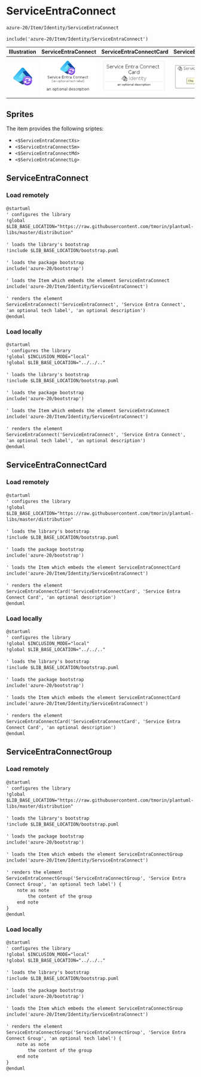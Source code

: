 # ServiceEntraConnect


```text
azure-20/Item/Identity/ServiceEntraConnect
```

```text
include('azure-20/Item/Identity/ServiceEntraConnect')
```



| Illustration | ServiceEntraConnect | ServiceEntraConnectCard | ServiceEntraConnectGroup |
| :---: | :---: | :---: | :---: |
| ![illustration for Illustration](../../../azure-20/Item/Identity/ServiceEntraConnect.png) | ![illustration for ServiceEntraConnect](../../../azure-20/Item/Identity/ServiceEntraConnect.Local.png) | ![illustration for ServiceEntraConnectCard](../../../azure-20/Item/Identity/ServiceEntraConnectCard.Local.png) | ![illustration for ServiceEntraConnectGroup](../../../azure-20/Item/Identity/ServiceEntraConnectGroup.Local.png) |



## Sprites
The item provides the following sriptes:

- `<$ServiceEntraConnectXs>`
- `<$ServiceEntraConnectSm>`
- `<$ServiceEntraConnectMd>`
- `<$ServiceEntraConnectLg>`





## ServiceEntraConnect

### Load remotely
```plantuml
@startuml
' configures the library
!global $LIB_BASE_LOCATION="https://raw.githubusercontent.com/tmorin/plantuml-libs/master/distribution"

' loads the library's bootstrap
!include $LIB_BASE_LOCATION/bootstrap.puml

' loads the package bootstrap
include('azure-20/bootstrap')

' loads the Item which embeds the element ServiceEntraConnect
include('azure-20/Item/Identity/ServiceEntraConnect')

' renders the element
ServiceEntraConnect('ServiceEntraConnect', 'Service Entra Connect', 'an optional tech label', 'an optional description')
@enduml
```

### Load locally
```plantuml
@startuml
' configures the library
!global $INCLUSION_MODE="local"
!global $LIB_BASE_LOCATION="../../.."

' loads the library's bootstrap
!include $LIB_BASE_LOCATION/bootstrap.puml

' loads the package bootstrap
include('azure-20/bootstrap')

' loads the Item which embeds the element ServiceEntraConnect
include('azure-20/Item/Identity/ServiceEntraConnect')

' renders the element
ServiceEntraConnect('ServiceEntraConnect', 'Service Entra Connect', 'an optional tech label', 'an optional description')
@enduml
```

## ServiceEntraConnectCard

### Load remotely
```plantuml
@startuml
' configures the library
!global $LIB_BASE_LOCATION="https://raw.githubusercontent.com/tmorin/plantuml-libs/master/distribution"

' loads the library's bootstrap
!include $LIB_BASE_LOCATION/bootstrap.puml

' loads the package bootstrap
include('azure-20/bootstrap')

' loads the Item which embeds the element ServiceEntraConnectCard
include('azure-20/Item/Identity/ServiceEntraConnect')

' renders the element
ServiceEntraConnectCard('ServiceEntraConnectCard', 'Service Entra Connect Card', 'an optional description')
@enduml
```

### Load locally
```plantuml
@startuml
' configures the library
!global $INCLUSION_MODE="local"
!global $LIB_BASE_LOCATION="../../.."

' loads the library's bootstrap
!include $LIB_BASE_LOCATION/bootstrap.puml

' loads the package bootstrap
include('azure-20/bootstrap')

' loads the Item which embeds the element ServiceEntraConnectCard
include('azure-20/Item/Identity/ServiceEntraConnect')

' renders the element
ServiceEntraConnectCard('ServiceEntraConnectCard', 'Service Entra Connect Card', 'an optional description')
@enduml
```

## ServiceEntraConnectGroup

### Load remotely
```plantuml
@startuml
' configures the library
!global $LIB_BASE_LOCATION="https://raw.githubusercontent.com/tmorin/plantuml-libs/master/distribution"

' loads the library's bootstrap
!include $LIB_BASE_LOCATION/bootstrap.puml

' loads the package bootstrap
include('azure-20/bootstrap')

' loads the Item which embeds the element ServiceEntraConnectGroup
include('azure-20/Item/Identity/ServiceEntraConnect')

' renders the element
ServiceEntraConnectGroup('ServiceEntraConnectGroup', 'Service Entra Connect Group', 'an optional tech label') {
    note as note
        the content of the group
    end note
}
@enduml
```

### Load locally
```plantuml
@startuml
' configures the library
!global $INCLUSION_MODE="local"
!global $LIB_BASE_LOCATION="../../.."

' loads the library's bootstrap
!include $LIB_BASE_LOCATION/bootstrap.puml

' loads the package bootstrap
include('azure-20/bootstrap')

' loads the Item which embeds the element ServiceEntraConnectGroup
include('azure-20/Item/Identity/ServiceEntraConnect')

' renders the element
ServiceEntraConnectGroup('ServiceEntraConnectGroup', 'Service Entra Connect Group', 'an optional tech label') {
    note as note
        the content of the group
    end note
}
@enduml
```


